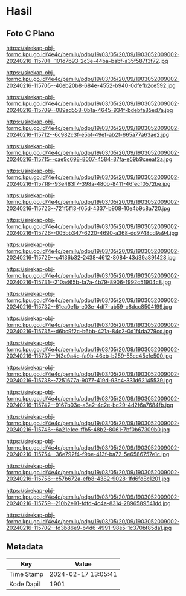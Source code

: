 # Hasil

## Foto C Plano

https://sirekap-obj-formc.kpu.go.id/4e4c/pemilu/pdpr/19/03/05/20/09/1903052009002-20240216-115701--101d7b93-2c3e-44ba-babf-a35f587f3f72.jpg

https://sirekap-obj-formc.kpu.go.id/4e4c/pemilu/pdpr/19/03/05/20/09/1903052009002-20240216-115705--40eb20b8-684e-4552-b940-0dfefb2ce592.jpg

https://sirekap-obj-formc.kpu.go.id/4e4c/pemilu/pdpr/19/03/05/20/09/1903052009002-20240216-115709--089ad558-0b1a-4645-934f-bdebfa85ed7a.jpg

https://sirekap-obj-formc.kpu.go.id/4e4c/pemilu/pdpr/19/03/05/20/09/1903052009002-20240216-115712--6c982c3f-e5bf-49ef-ab2f-665a77a63ae2.jpg

https://sirekap-obj-formc.kpu.go.id/4e4c/pemilu/pdpr/19/03/05/20/09/1903052009002-20240216-115715--cae9c698-8007-4584-87fa-e59b9ceeaf2a.jpg

https://sirekap-obj-formc.kpu.go.id/4e4c/pemilu/pdpr/19/03/05/20/09/1903052009002-20240216-115718--93e483f7-398a-480b-8411-46fecf0572be.jpg

https://sirekap-obj-formc.kpu.go.id/4e4c/pemilu/pdpr/19/03/05/20/09/1903052009002-20240216-115723--721f5f13-f05d-4337-b908-10e4b9c8a720.jpg

https://sirekap-obj-formc.kpu.go.id/4e4c/pemilu/pdpr/19/03/05/20/09/1903052009002-20240216-115726--005bb347-6220-4690-a368-dd9748cd9a94.jpg

https://sirekap-obj-formc.kpu.go.id/4e4c/pemilu/pdpr/19/03/05/20/09/1903052009002-20240216-115729--c4136b32-2438-4612-8084-43d39a891428.jpg

https://sirekap-obj-formc.kpu.go.id/4e4c/pemilu/pdpr/19/03/05/20/09/1903052009002-20240216-115731--210a465b-fa7a-4b79-8906-1992c51904c8.jpg

https://sirekap-obj-formc.kpu.go.id/4e4c/pemilu/pdpr/19/03/05/20/09/1903052009002-20240216-115732--61ea0e1b-e03e-4df7-ab59-c8dcc8504199.jpg

https://sirekap-obj-formc.kpu.go.id/4e4c/pemilu/pdpr/19/03/05/20/09/1903052009002-20240216-115735--d6bc9f2c-b6bb-421a-84c2-0d1f4da279cd.jpg

https://sirekap-obj-formc.kpu.go.id/4e4c/pemilu/pdpr/19/03/05/20/09/1903052009002-20240216-115737--9f3c9a4c-fa9b-46eb-b259-55cc45efe500.jpg

https://sirekap-obj-formc.kpu.go.id/4e4c/pemilu/pdpr/19/03/05/20/09/1903052009002-20240216-115738--7251677a-9077-419d-93c4-331d62145539.jpg

https://sirekap-obj-formc.kpu.go.id/4e4c/pemilu/pdpr/19/03/05/20/09/1903052009002-20240216-115742--9167b03e-a3a2-4c2e-bc29-4d2f6a7684fb.jpg

https://sirekap-obj-formc.kpu.go.id/4e4c/pemilu/pdpr/19/03/05/20/09/1903052009002-20240216-115746--6a21e1ce-ffb5-48b2-8061-7bf0b67309b0.jpg

https://sirekap-obj-formc.kpu.go.id/4e4c/pemilu/pdpr/19/03/05/20/09/1903052009002-20240216-115754--36e792f4-f9be-413f-ba72-5e6586757e1c.jpg

https://sirekap-obj-formc.kpu.go.id/4e4c/pemilu/pdpr/19/03/05/20/09/1903052009002-20240216-115756--c57b672a-efb8-4382-9028-1fd6fd8c1201.jpg

https://sirekap-obj-formc.kpu.go.id/4e4c/pemilu/pdpr/19/03/05/20/09/1903052009002-20240216-115759--210b2e91-fdfd-4c4a-8314-2896589541dd.jpg

https://sirekap-obj-formc.kpu.go.id/4e4c/pemilu/pdpr/19/03/05/20/09/1903052009002-20240216-115702--fd3b86e9-b4d6-4991-98e5-1c370bf85da1.jpg


## Metadata

| Key        | Value               |
| ---------- | ------------------- |
| Time Stamp | 2024-02-17 13:05:41 |
| Kode Dapil | 1901                |



